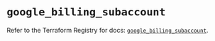 # `google_billing_subaccount`

Refer to the Terraform Registry for docs: [`google_billing_subaccount`](https://registry.terraform.io/providers/hashicorp/google/6.49.0/docs/resources/billing_subaccount).
